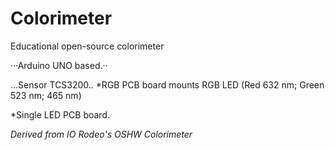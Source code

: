 # Colorimeter
Educational open-source colorimeter


···Arduino UNO based.··

...Sensor TCS3200..
*RGB PCB board mounts RGB LED (Red 632 nm; Green 523 nm; 465 nm) 

*Single LED PCB board.



*Derived from IO Rodeo's OSHW Colorimeter*
